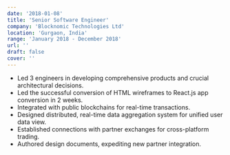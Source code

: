 ```yaml
---
date: '2018-01-08'
title: 'Senior Software Engineer'
company: 'Blocknomic Technologies Ltd'
location: 'Gurgaon, India'
range: 'January 2018 - December 2018'
url: ''
draft: false
cover: ''
---
```


- Led 3 engineers in developing comprehensive products and crucial architectural decisions.
- Led the successful conversion of HTML wireframes to React.js app conversion in 2 weeks.
- Integrated with public blockchains for real-time transactions.
- Designed distributed, real-time data aggregation system for unified user data view.
- Established connections with partner exchanges for cross-platform trading.
- Authored design documents, expediting new partner integration.
